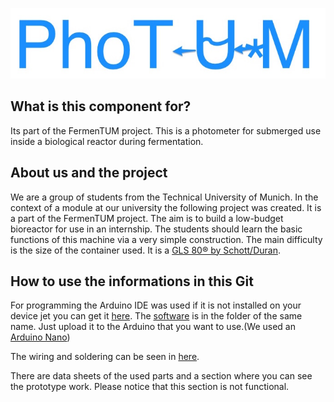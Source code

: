 <p align="center">
<img src="https://github.com/Mrdayday/Online-submerged-photometer/blob/master/Img/PhoTUM_logo.jpg" width="linewidth"/>
</p>

## What is this component for?
Its part of the FermenTUM project. This is a photometer for submerged use inside a biological reactor during fermentation.

## About us and the project
We are a group of students from the Technical University of Munich. In the context of a module at our university the following project was created. It is a part of the FermenTUM project. The aim is to build a low-budget bioreactor for use in an internship. The students should learn the basic functions of this machine via a very simple construction. The main difficulty is the size of the container used. It is a [GLS 80® by Schott/Duran](https://www.duran-group.com/uploads/tx_fedownloads/GLS80_A5_E_01.pdf).

## How to use the informations in this Git
For programming the Arduino IDE was used if it is not installed on your device jet you can get it [here](https://www.arduino.cc/en/Main/Software). The [software](https://github.com/Mrdayday/Online-submerged-photometer/tree/master/Software) is in the folder of the same name. Just upload it to the Arduino that you want to use.(We used an [Arduino Nano](https://www.arduino.cc/en/Guide/ArduinoNano))

The wiring and soldering can be seen in [here](https://github.com/Mrdayday/Online-submerged-photometer/blob/master/Wiring.md).

There are data sheets of the used parts and a section where you can see the prototype work. Please notice that this section is not functional.
